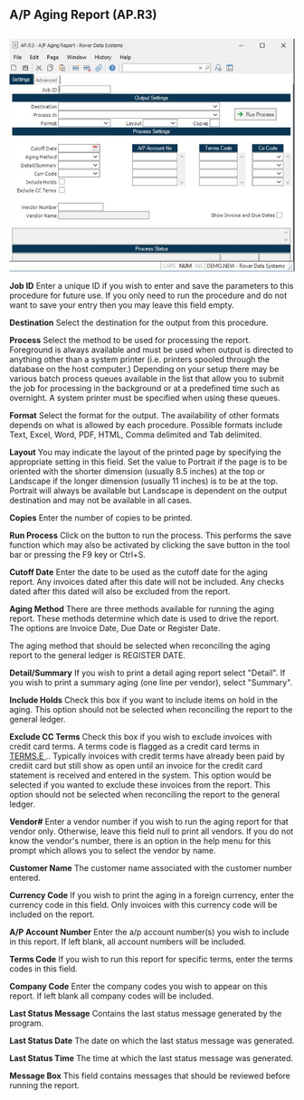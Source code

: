 ##  A/P Aging Report (AP.R3)

<PageHeader />

##

![](./AP-R3-1.jpg)

**Job ID** Enter a unique ID if you wish to enter and save the parameters to
this procedure for future use. If you only need to run the procedure and do
not want to save your entry then you may leave this field empty.  
  
**Destination** Select the destination for the output from this procedure.  
  
**Process** Select the method to be used for processing the report. Foreground
is always available and must be used when output is directed to anything other
than a system printer (i.e. printers spooled through the database on the host
computer.) Depending on your setup there may be various batch process queues
available in the list that allow you to submit the job for processing in the
background or at a predefined time such as overnight. A system printer must be
specified when using these queues.  
  
**Format** Select the format for the output. The availability of other formats
depends on what is allowed by each procedure. Possible formats include Text,
Excel, Word, PDF, HTML, Comma delimited and Tab delimited.  
  
**Layout** You may indicate the layout of the printed page by specifying the
appropriate setting in this field. Set the value to Portrait if the page is to
be oriented with the shorter dimension (usually 8.5 inches) at the top or
Landscape if the longer dimension (usually 11 inches) is to be at the top.
Portrait will always be available but Landscape is dependent on the output
destination and may not be available in all cases.  
  
**Copies** Enter the number of copies to be printed.  
  
**Run Process** Click on the button to run the process. This performs the save
function which may also be activated by clicking the save button in the tool
bar or pressing the F9 key or Ctrl+S.  
  
**Cutoff Date** Enter the date to be used as the cutoff date for the aging
report. Any invoices dated after this date will not be included. Any checks
dated after this dated will also be excluded from the report.  
  
**Aging Method** There are three methods available for running the aging
report. These methods determine which date is used to drive the report. The
options are Invoice Date, Due Date or Register Date.  
  
The aging method that should be selected when reconciling the aging report to
the general ledger is REGISTER DATE.  
  
**Detail/Summary** If you wish to print a detail aging report select "Detail".
If you wish to print a summary aging (one line per vendor), select "Summary".  
  
**Include Holds** Check this box if you want to include items on hold in the
aging. This option should not be selected when reconciling the report to the
general ledger.  
  
**Exclude CC Terms** Check this box if you wish to exclude invoices with credit card terms. A terms code is flagged as a credit card terms in [ TERMS.E ](../../../../../rover/AP-OVERVIEW/AP-ENTRY/TERMS-E/README.md) .. Typically invoices with credit terms have already been paid by crediit card but still show as open until an invoice for the credit card statement is received and entered in the system. This option would be selected if you wanted to exclude these invoices from the report. This option should not be selected when reconciling the report to the general ledger.   
  
**Vendor#** Enter a vendor number if you wish to run the aging report for that
vendor only. Otherwise, leave this field null to print all vendors. If you do
not know the vendor's number, there is an option in the help menu for this
prompt which allows you to select the vendor by name.  
  
**Customer Name** The customer name associated with the customer number
entered.  
  
**Currency Code** If you wish to print the aging in a foreign currency, enter
the currency code in this field. Only invoices with this currency code will be
included on the report.  
  
**A/P Account Number** Enter the a/p account number(s) you wish to include in
this report. If left blank, all account numbers will be included.  
  
**Terms Code** If you wish to run this report for specific terms, enter the
terms codes in this field.  
  
**Company Code** Enter the company codes you wish to appear on this report. If
left blank all company codes will be included.  
  
**Last Status Message** Contains the last status message generated by the
program.  
  
**Last Status Date** The date on which the last status message was generated.  
  
**Last Status Time** The time at which the last status message was generated.  
  
**Message Box** This field contains messages that should be reviewed before
running the report.  
  
  
<badge text= "Version 8.10.57" vertical="middle" />

<PageFooter />